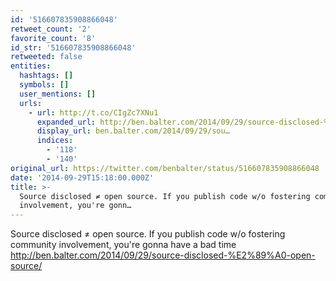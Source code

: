```yaml
---
id: '516607835908866048'
retweet_count: '2'
favorite_count: '8'
id_str: '516607835908866048'
retweeted: false
entities:
  hashtags: []
  symbols: []
  user_mentions: []
  urls:
    - url: http://t.co/CIgZc7XNu1
      expanded_url: http://ben.balter.com/2014/09/29/source-disclosed-%E2%89%A0-open-source/
      display_url: ben.balter.com/2014/09/29/sou…
      indices:
        - '118'
        - '140'
original_url: https://twitter.com/benbalter/status/516607835908866048
date: '2014-09-29T15:18:00.000Z'
title: >-
  Source disclosed ≠ open source. If you publish code w/o fostering community
  involvement, you're gonn…
---
```


Source disclosed ≠ open source. If you publish code w/o fostering community involvement, you're gonna have a bad time http://ben.balter.com/2014/09/29/source-disclosed-%E2%89%A0-open-source/
